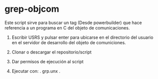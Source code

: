 # grep-objcom

Este script sirve para buscar un tag (Desde powerbuilder) que hace referencia a un programa en C del objeto de comunicaciones.

1. Escribir USRS y pulsar enter para ubicarse
en el directorio del usuario en el servidor de desarrollo del objeto de comuniciones.

2. Clonar o descargar el repositorio/script 

2. Dar permisos de ejecución al script

3. Ejecutar con: . grp.unx .
